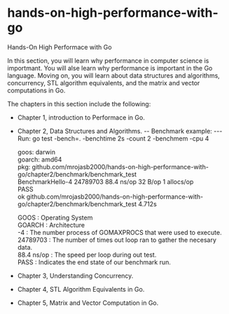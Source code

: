# hands-on-high-performance-with-go
Hands-On High Performace with Go


In this section, you will learn why performance in computer science is importmant. You will alse learn why performance is important in the Go language. Moving on, you will learn about data structures and algorithms, concurrency, STL algorithm equivalents, and the matrix and vector computations in Go.

The chapters in this section include the following:

* Chapter 1, introduction to Performace in Go.

* Chapter 2, Data Structures and Algorithms.
  -- Benchmark example: 
  --- Run: go test -bench=. -benchtime 2s -count 2 -benchmem -cpu 4

  goos: darwin<br>
  goarch: amd64<br>
  pkg: github.com/mrojasb2000/hands-on-high-performance-with-go/chapter2/benchmark/benchmark_test<br>
  BenchmarkHello-4        24789703                88.4 ns/op            32 B/op          1 allocs/op<br>
  PASS<br>
  ok      github.com/mrojasb2000/hands-on-high-performance-with-go/chapter2/benchmark/benchmark_test   4.712s<br>

  GOOS     : Operating System<br>
  GOARCH   : Architecture<br>
  -4       : The number process of GOMAXPROCS that were used to execute.<br>
  24789703 : The number of times out loop ran to gather the necesary data.<br>
  88.4 ns/op : The speed per loop during out test.<br>
  PASS     : Indicates the end state of our benchmark run.<br>


* Chapter 3, Understanding Concurrency.

* Chapter 4, STL Algorithm Equivalents in Go.

* Chapter 5, Matrix and Vector Computation in Go.
